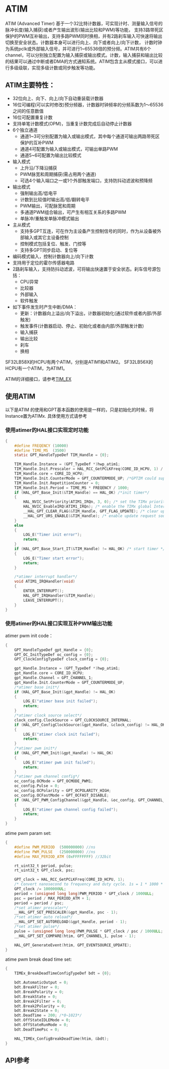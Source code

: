 # ATIM

ATIM (Advanced Timer) 基于一个32比特计数器，可实现计时、测量输入信号的脉冲长度(输入捕获)或者产生输出波形(输出比较和PWM)等功能，
支持3路带死区保护的PWM互补输出，支持多路PWM同时换相，并有2路刹车输入可快速将输出切换至安全状态。计数器本身可以进行向上、向下或者向上/向下计数，
计数时钟为系统pclk或外部输入信号，并可进行1~65536倍的预分频。ATIM共有6个channel，可以分别独立配置为输入捕获或输出模式。计数，输入捕获和输出比较
的结果可以通过中断或者DMA的方式通知系统。ATIM包含主从模式接口，可以进行多级级联，实现多级计数或同步触发等功能。

## ATIM主要特性：

- 32位向上、向下、向上/向下自动重装载计数器 <br>
- 16位可编程(可以实时修改)预分频器，计数器时钟频率的分频系数为1～65536之间的任意数值<br>
- 16位可配置重复计数<br>
- 支持单笔计数模式(OPM)，当重复计数完成后自动停止计数器<br>
- 6个独立通道<br>
    - 通道1~3可分别配置为输入或输出模式，其中每个通道可输出两路带死区保护的互补PWM<br>
    - 通道4可配置为输入或输出模式，可输出单路PWM<br>
    - 通道5~6可配置为输出比较模式<br>
- 输入模式<br>
    - 上升沿/下降沿捕获<br>
    - PWM脉宽和周期捕获(需占用两个通道)<br>
    - 可选4个输入端口之一或1个外部触发端口，支持防抖动滤波和预降频<br>
- 输出模式<br>
    - 强制输出高/低电平<br>
    - 计数到比较值时输出高/低/翻转电平<br>
    - PWM输出，可配脉宽和周期<br>
    - 多通道PWM组合输出，可产生有相互关系的多路PWM<br>
    - 单脉冲/重触发单脉冲模式输出<br>
- 主从模式<br>
    - 支持多GPT互连，可在作为主设备产生控制信号的同时，作为从设备被外部输入或其它主设备控制<br>
    - 控制模式包括复位、触发、门控等<br>
    - 支持多GPT同步启动、复位等<br>
- 编码模式输入，控制计数器向上/向下计数<br>
- 支持用于定位的霍尔传感器电路<br>
- 2路刹车输入，支持防抖动滤波，可将输出快速置于安全状态。刹车信号源包括：<br>
    - CPU异常<br>
    - 比较器<br>
    - 外部输入<br>
    - 软件触发<br>
- 如下事件发生时产生中断/DMA：<br>
    - 更新：计数器向上溢出/向下溢出，计数器初始化(通过软件或者内部/外部触发)<br>
    - 触发事件(计数器启动、停止、初始化或者由内部/外部触发计数)<br>
    - 输入捕获<br>
    - 输出比较<br>
    - 刹车<br>
    - 换相<br>

SF32LB58X的HCPU有两个ATIM，分别是ATIM1和ATIM2。
SF32LB56X的HCPU有一个ATIM，为ATIM1。

ATIM的详细接口，请参考[TIM_EX](#hal-tim-ex)

## 使用ATIM

以下是ATIM 的使用和GPT基本函数的使用是一样的，只是初始化的时候，将Instance置为ATIMx. 
具体使用方式请参考[](/hal/gpt.md)

### 使用atimer的HAL接口实现定时功能
```c
{
    #define FREQENCY (10000)
    #define TIME_MS  (3500)
    static GPT_HandleTypeDef TIM_Handle = {0};

    TIM_Handle.Instance = (GPT_TypeDef *)hwp_atim1;
    TIM_Handle.Init.Prescaler = HAL_RCC_GetPCLKFreq(CORE_ID_HCPU, 1) / FREQENCY; /*Prescaler is 16 bits, please select correct frequency*/
    TIM_Handle.core = CORE_ID_HCPU;
    TIM_Handle.Init.CounterMode = GPT_COUNTERMODE_UP; /*GPTIM could support counter up/down, BTIM only support count up*/
    TIM_Handle.Init.RepetitionCounter = 0;
    TIM_Handle.Init.Period = TIME_MS * FREQENCY / 1000;
    if (HAL_GPT_Base_Init(&TIM_Handle) == HAL_OK) /*init timer*/
    {
        HAL_NVIC_SetPriority(ATIM1_IRQn, 3, 0); /* set the TIMx priority */
        HAL_NVIC_EnableIRQ(ATIM1_IRQn); /* enable the TIMx global Interrupt */
        __HAL_GPT_CLEAR_FLAG(&TIM_Handle, GPT_FLAG_UPDATE); /* clear update flag */
        __HAL_GPT_URS_ENABLE(&TIM_Handle); /* enable update request source */
    }
    else
    {
        LOG_E("Timer init error");
        return;
    }
    if (HAL_GPT_Base_Start_IT(&TIM_Handle) != HAL_OK) /* start timer */
    {
        LOG_E("Timer start error");
        return;
    }

    /*atimer interrupt handler*/
    void ATIM1_IRQHandler(void)
    {
        ENTER_INTERRUPT();
        HAL_GPT_IRQHandler(&TIM_Handle);
        LEAVE_INTERRUPT();
    }
}
```

### 使用atimer的HAL接口实现互补PWM输出功能
atimer pwm init code：
```c
{
    GPT_HandleTypeDef gpt_Handle = {0};
    GPT_OC_InitTypeDef oc_config = {0};
    GPT_ClockConfigTypeDef clock_config = {0};

    gpt_Handle.Instance = (GPT_TypeDef *)hwp_atim1;
    gpt_Handle.core = CORE_ID_HCPU;
    gpt_Handle.Channel = GPT_CHANNEL_1;
    gpt_Handle.Init.CounterMode = GPT_COUNTERMODE_UP;
    /*atimer base init*/
    if (HAL_GPT_Base_Init(&gpt_Handle) != HAL_OK)
    {
        LOG_E("atimer base init failed");
        return;
    }
    /*atimer clock source select*/
    clock_config.ClockSource = GPT_CLOCKSOURCE_INTERNAL;
    if (HAL_GPT_ConfigClockSource(&gpt_Handle, &clock_config) != HAL_OK)
    {
        LOG_E("atimer clock init failed");
        return;
    }
    /*atimer pwm init*/
    if (HAL_GPT_PWM_Init(&gpt_Handle) != HAL_OK)
    {
        LOG_E("atimer pwm init failed");
        return;
    }
    /*atimer pwm channel config*/
    oc_config.OCMode = GPT_OCMODE_PWM1;
    oc_config.Pulse = 0;
    oc_config.OCPolarity = GPT_OCPOLARITY_HIGH;
    oc_config.OCFastMode = GPT_OCFAST_DISABLE;
    if (HAL_GPT_PWM_ConfigChannel(&gpt_Handle, &oc_config, GPT_CHANNEL_1) != HAL_OK)
    {
        LOG_E("atimer pwm channel config failed");
        return;
    }
}
```

atime pwm param set:
```c
{
    #define PWM_PERIOD  (500000000) //ns
    #define PWM_PULSE   (250000000) //ns
    #define MAX_PERIOD_ATM (0xFFFFFFFF) //32bit

    rt_uint32_t period, pulse;
    rt_uint32_t GPT_clock, psc;

    GPT_clock = HAL_RCC_GetPCLKFreq(CORE_ID_HCPU, 1);
    /* Convert nanosecond to frequency and duty cycle. 1s = 1 * 1000 * 1000 * 1000 ns */
    GPT_clock /= 1000000UL;
    period = (unsigned long long)PWM_PERIOD * GPT_clock / 1000ULL;
    psc = period / MAX_PERIOD_ATM + 1;
    period = period / psc;
    /*set atimer prescaler*/
    __HAL_GPT_SET_PRESCALER(&gpt_Handle, psc - 1);
    /*set atimer auto reload*/
    __HAL_GPT_SET_AUTORELOAD(&gpt_Handle, period - 1);
    /*set atimer pulse*/
    pulse = (unsigned long long)PWM_PULSE * GPT_clock / psc / 1000ULL;
    __HAL_GPT_SET_COMPARE(htim, GPT_CHANNEL_1, pulse - 1);

    HAL_GPT_GenerateEvent(htim, GPT_EVENTSOURCE_UPDATE);
}
```

atime pwm break dead time set:
```c
{
    TIMEx_BreakDeadTimeConfigTypeDef bdt = {0};

    bdt.AutomaticOutput = 0;
    bdt.BreakFilter = 0;
    bdt.BreakPolarity = 0;
    bdt.BreakState = 0;
    bdt.Break2Filter = 0;
    bdt.Break2Polarity = 0;
    bdt.Break2State = 0;
    bdt.DeadTime = 200; /*0~1023*/
    bdt.OffStateIDLEMode = 0;
    bdt.OffStateRunMode = 0;
    bdt.DeadTimePsc = 0;

    HAL_TIMEx_ConfigBreakDeadTime(htim, &bdt);
}
```


## API参考
[](#hal-tim-ex)
